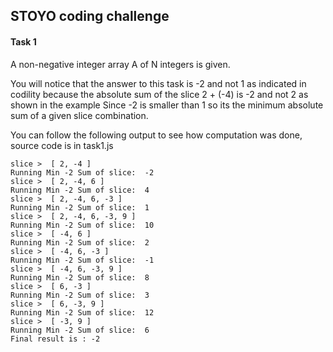 ## STOYO coding challenge 

#### Task 1
A non-negative integer array A of N integers is given. 

You will notice that the answer to this task is -2 and not 1 as indicated in codility
because the absolute sum of the slice 2 + (-4) is -2 and not 2 as shown in the example 
Since -2 is smaller than 1 so its the minimum absolute sum of a given slice combination. 

You can follow the following output to see how computation was done, source code is in task1.js 

```
slice >  [ 2, -4 ]
Running Min -2 Sum of slice:  -2
slice >  [ 2, -4, 6 ]
Running Min -2 Sum of slice:  4
slice >  [ 2, -4, 6, -3 ]
Running Min -2 Sum of slice:  1
slice >  [ 2, -4, 6, -3, 9 ]
Running Min -2 Sum of slice:  10
slice >  [ -4, 6 ]
Running Min -2 Sum of slice:  2
slice >  [ -4, 6, -3 ]
Running Min -2 Sum of slice:  -1
slice >  [ -4, 6, -3, 9 ]
Running Min -2 Sum of slice:  8
slice >  [ 6, -3 ]
Running Min -2 Sum of slice:  3
slice >  [ 6, -3, 9 ]
Running Min -2 Sum of slice:  12
slice >  [ -3, 9 ]
Running Min -2 Sum of slice:  6
Final result is : -2
```
